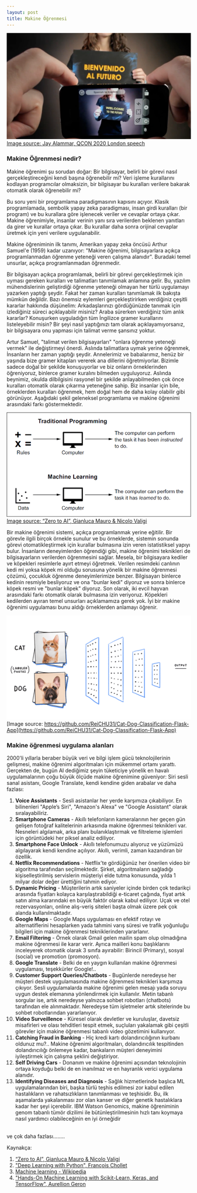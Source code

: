 ```yaml
---
layout: post
title: Makine Öğrenmesi
---
```


![](/images/ML_sampleUseCase1.png)
<br>[Image source: Jay Alammar, QCON 2020 London speech](https://www.infoq.com/presentations/ml-dl-visual-intro/?utm_source=presentations&utm_medium=london&utm_campaign=qcon)

<h3> Makine Öğrenmesi nedir? </h3>

Makine öğrenimi şu sorudan doğar: Bir bilgisayar, belirli bir görevi nasıl gerçekleştireceğini kendi başına öğrenebilir mi? Veri işleme kurallarını kodlayan programcılar olmaksizin, bir bilgisayar bu kuralları verilere bakarak otomatik olarak öğrenebilir mi?

Bu soru yeni bir programlama paradigmasının kapısını açıyor. Klasik programlamada, sembolik yapay zeka paradigması, insan girdi kuralları (bir program) ve bu kurallara göre işlenecek veriler ve cevaplar ortaya çıkar. Makine öğrenimiyle, insanlar verinin yanı sıra verilerden beklenen yanıtları da girer ve kurallar ortaya çıkar. Bu kurallar daha sonra orijinal cevaplar üretmek için yeni verilere uygulanabilir.

Makine öğreniminin ilk tanımı, Amerikan yapay zeka öncüsü Arthur Samuel'e (1959) kadar uzanıyor: "Makine öğrenimi, bilgisayarlara açıkça programlanmadan öğrenme yeteneği veren çalışma alanıdır". Buradaki temel unsurlar, açıkça programlanmadan öğrenmedir. 

Bir bilgisayarı açıkça programlamak, belirli bir görevi gerçekleştirmek için uyması gereken kuralları ve talimatları tanımlamak anlamına gelir. Bu, yazılım mühendislerinin geliştirdiği öğrenme yeteneği olmayan her türlü uygulamayı yazarken yaptığı şeydir. Fakat her zaman kuralları tanımlamak ilk bakışta mümkün değildir. Bazı önemsiz eylemleri gerçekleştirirken verdiğiniz çeşitli kararlar hakkında düşünelim: Arkadaşlarınızı gördüğünüzde tanımak için izlediğiniz süreci açıklayabilir misiniz? Araba sürerken verdiğiniz tüm anlık kararlar? Konuşurken uyguladığın tüm İngilizce gramer kurallarını listeleyebilir misin? Bir şeyi nasıl yaptığınızı tam olarak açıklayamıyorsanız, bir bilgisayara onu yapması için talimat verme şansınız yoktur. 

Artur Samuel, "talimat verilen bilgisayarları" "onlara öğrenme yeteneği vermek" ile değiştirmeyi önerdi. Aslında talimatlara uymak yerine öğrenmek, İnsanların her zaman yaptığı şeydir. Annelerimiz ve babalarımız, henüz bir yaşında bize gramer kitapları vererek ana dillerini öğretmiyorlar. Bizimle sadece doğal bir şekilde konuşuyorlar ve biz onların örneklerinden öğreniyoruz, binlerce gramer kuralını bilmeden uyguluyoruz. Aslında beynimiz, okulda dilbilgisini rasyonel bir şekilde anlayabilmeden çok önce kuralları otomatik olarak çıkarma yeteneğine sahip. Biz insanlar için bile, örneklerden kuralları öğrenmek, hem doğal hem de daha kolay olabilir gibi görünüyor. Aşağıdaki şekil geleneksel programlama ve makine öğrenimi arasındaki farkı göstermektedir.

![](/images2/ClassicProgrammingVSmachineLearning.png)
<br>[Image source: “Zero to AI”, Gianluca Mauro & Nicolo Valigi](https://www.manning.com/books/zero-to-ai#:~:text=About%20the%20book,AI%20to%20shape%20their%20industries)

Bir makine öğrenimi sistemi, açıkça programlanmak yerine eğitilir. Bir görevle ilgili birçok örnekle sunulur ve bu örneklerde, sistemin sonunda görevi otomatikleştirmek için kurallar bulmasına izin veren istatistiksel yapıyı bulur. İnsanların deneyimlerden öğrendiği gibi, makine öğrenimi teknikleri de bilgisayarların verilerden öğrenmesini sağlar. Mesela, bir bilgisayara kediler ve köpekleri resimlerle ayırt etmeyi öğretmek. Verilen resimdeki canlının kedi mi yoksa köpek mi olduğu sorusuna yönelik bir makine öğrenmesi çözümü, çocukluk öğrenme deneyimlerimize benzer. Bilgisayarı binlerce kedinin resmiyle besliyoruz ve ona "bunlar kedi" diyoruz ve sonra binlerce köpek resmi ve "bunlar köpek" diyoruz. Son olarak, iki evcil hayvan arasındaki farkı otomatik olarak bulmasına izin veriyoruz. Köpekleri kedilerden ayıran temel unsurları açıklamamıza gerek yok. İyi bir makine öğrenimi uygulaması bunu aldığı örneklerden anlamayı öğrenir. 

![](/images2/catVSdog.gif)
<br>[Image source: https://github.com/ReiCHU31/Cat-Dog-Classification-Flask-App](https://github.com/ReiCHU31/Cat-Dog-Classification-Flask-App)

<h3>Makine öğrenmesi uygulama alanları</h3>

2000'li yıllarla beraber büyük veri ve bilgi işlem gücü teknolojilerinin gelişmesi, makine öğrenimi algoritmaları için mükemmel ortamı yarattı. Gerçekten de, bugün AI dediğimiz şeyin tüketiciye yönelik en havalı uygulamalarının çoğu büyük ölçüde makine öğrenimine güveniyor: Siri sesli sanal asistanı, Google Translate, kendi kendine giden arabalar ve daha fazlası:
1. **Voice Assistants** - Sesli asistanlar her yerde karşımıza çıkabiliyor. En bilinenleri "Apple’s Siri", "Amazon's Alexa" ve "Google Assistant" olarak sıralayabiliriz.
2. **Smartphone Cameras** - Akıllı telefonların kameralarının her geçen gün gelişen fotoğraf kalitelerinin arkasında makine öğrenmesi teknikleri var. Nesneleri algılamak, arka planı bulanıklaştırmak ve filtreleme işlemleri için görüntüdeki her piksel analiz ediliyor.
3. **Smartphone Face Unlock** - Akıllı telefonumuzu alıyoruz ve yüzümüzü algılayarak kendi kendine açılıyor. Akıllı, verimli, zaman kazandıran bir özellik. 
4. **Netflix Recommendations** - Netflix'te gördüğünüz her önerilen video bir algoritma tarafından seçilmektedir. Şirket, algoritmaların sağladığı kişiselleştirilmiş servislerin müşteriyi elde tutma konusunda, yılda 1 milyar dolar değer ürettiğini tahmin ediyor.
5. **Dynamic Pricing** - Müşterilerin artık saniyeler içinde birden çok tedarikçi arasında fiyatları kolayca karşılaştırabildiği e-ticaret çağında, fiyat artık satın alma kararındaki en büyük faktör olarak kabul ediliyor. Uçak ve otel rezervasyonları, online alış-veriş siteleri başta olmak üzere pek çok alanda kullanılmaktadır.
6. **Google Maps** - Google Maps uygulaması en efektif rotayı ve alternatiflerini hesaplarken yada tahmini varış süresi ve trafik yoğunluğu bilgileri için makine öğrenmesi tekniklerinden yararlanır.
7. **Email Filtering** - Örnek olarak Gmail gelen mailin spam olup olmadığına makine öğrenmesi ile karar verir. Ayrıca mailleri konu başlıklarını inceleyerek otomatik olarak 3 sınıfa ayırabilir: Birincil (Primary), sosyal (social) ve promotion (promosyon).
8. **Google Translate** - Belki de en yaygın kullanılan makine öğrenmesi uygulaması, teşekkürler Google!..
9. **Customer Support Queries/Chatbots** - Bugünlerde neredeyse her müşteri destek uygulamasında makine öğrenmesi teknikleri karşımıza çıkıyor. Sesli uygulamalarda makine öğrenimi gelen mesajı yada soruyu uygun destek elemanına yönlendirmek için kullanılır. Metin tabanlı sorgular ise, artık neredeyse yalnızca sohbet robotları (chatbots) tarafından ele alınmaktadır. Neredeyse tüm işletmeler artık sitelerinde bu sohbet robotlarından yararlanıyor.
10. **Video Surveillence** - Küresel olarak devletler ve kuruluşlar, davetsiz misafirleri ve olası tehditleri tespit etmek, suçluları yakalamak gibi çeşitli görevler için makine öğrenmesi tabanlı video gözetimini kullanıyor.
11. **Catching Fraud in Banking** - Hiç kredi kartı dolandırıcılığının kurbanı oldunuz mu?.. Makine öğrenimi algoritmaları, dolandırıcılık tespitinden dolandırıcılığı önlemeye kadar, bankaların müşteri deneyimini iyileştirmek için çalışma şeklini değiştiriyor.
12. **Self Driving Cars** - Donanım ve makine öğrenimi açısından teknolojinin ortaya koyduğu belki de en inanılmaz ve en hayranlık verici uygulama alanıdır.
13. **Identifying Diseases and Diagnosis** - Sağlık hizmetlerinde başlıca ML uygulamalarından biri, başka türlü teşhis edilmesi zor kabul edilen hastalıkların ve rahatsızlıkların tanımlanması ve teşhisidir. Bu, ilk aşamalarda yakalanması zor olan kanser ve diğer genetik hastalıklara kadar her şeyi içerebilir. IBM Watson Genomics, makine öğreniminin genom tabanlı tümör dizilimi ile bütünleştirilmesinin hızlı tanı koymaya nasıl yardımcı olabileceğinin en iyi örneğidir

<br>ve çok daha fazlası........


Kaynakça:
1. [“Zero to AI”, Gianluca Mauro & Nicolo Valigi](https://www.manning.com/books/zero-to-ai#:~:text=About%20the%20book,AI%20to%20shape%20their%20industries)
2. ["Deep Learning with Python", François Chollet](https://www.manning.com/books/deep-learning-with-python)
3. [Machine learning - Wikipedia](https://en.wikipedia.org/wiki/Machine_learning)
4. ["Hands-On Machine Learning with Scikit-Learn, Keras, and TensorFlow", Aurellion Geron](https://www.amazon.com/Hands-Machine-Learning-Scikit-Learn-TensorFlow/dp/1492032646)
